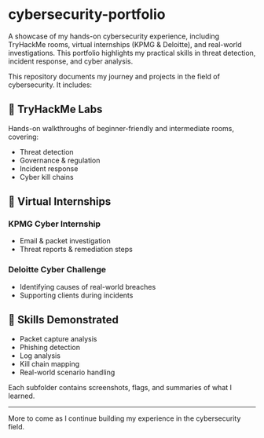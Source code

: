 # cybersecurity-portfolio
A showcase of my hands-on cybersecurity experience, including TryHackMe rooms, virtual internships (KPMG &amp; Deloitte), and real-world investigations. This portfolio highlights my practical skills in threat detection, incident response, and cyber analysis.

This repository documents my journey and projects in the field of cybersecurity. It includes:

## 🔐 TryHackMe Labs
Hands-on walkthroughs of beginner-friendly and intermediate rooms, covering:
- Threat detection
- Governance & regulation
- Incident response
- Cyber kill chains

## 🧩 Virtual Internships
### KPMG Cyber Internship
- Email & packet investigation
- Threat reports & remediation steps

### Deloitte Cyber Challenge
- Identifying causes of real-world breaches
- Supporting clients during incidents

## 🎯 Skills Demonstrated
- Packet capture analysis
- Phishing detection
- Log analysis
- Kill chain mapping
- Real-world scenario handling

Each subfolder contains screenshots, flags, and summaries of what I learned.

---

More to come as I continue building my experience in the cybersecurity field.
